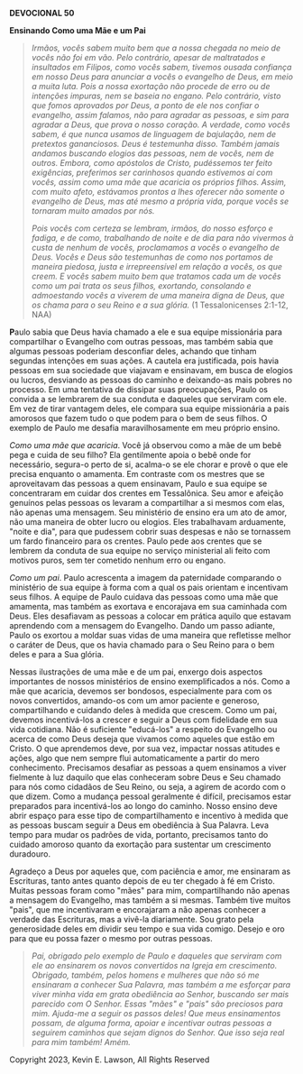 **DEVOCIONAL 50**

**Ensinando Como uma Mãe e um Pai**

> *Irmãos, vocês sabem muito bem que a nossa chegada no meio de vocês
> não foi em vão. Pelo contrário, apesar de maltratados e insultados em
> Filipos, como vocês sabem, tivemos ousada confiança em nosso Deus para
> anunciar a vocês o evangelho de Deus, em meio a muita luta. Pois a
> nossa exortação não procede de erro ou de intenções impuras, nem se
> baseia no engano. Pelo contrário, visto que fomos aprovados por Deus,
> a ponto de ele nos confiar o evangelho, assim falamos, não para
> agradar as pessoas, e sim para agradar a Deus, que prova o nosso
> coração. A verdade, como vocês sabem, é que nunca usamos de linguagem
> de bajulação, nem de pretextos gananciosos. Deus é testemunha disso.
> Também jamais andamos buscando elogios das pessoas, nem de vocês, nem
> de outros. Embora, como apóstolos de Cristo, pudéssemos ter feito
> exigências, preferimos ser carinhosos quando estivemos aí com vocês,
> assim como uma mãe que acaricia os próprios filhos. Assim, com muito
> afeto, estávamos prontos a lhes oferecer não somente o evangelho de
> Deus, mas até mesmo a própria vida, porque vocês se tornaram muito
> amados por nós.*
>
> *Pois vocês com certeza se lembram, irmãos, do nosso esforço e fadiga,
> e de como, trabalhando de noite e de dia para não vivermos à custa de
> nenhum de vocês, proclamamos a vocês o evangelho de Deus. Vocês e Deus
> são testemunhas de como nos portamos de maneira piedosa, justa e
> irrepreensível em relação a vocês, os que creem. E vocês sabem muito
> bem que tratamos cada um de vocês como um pai trata os seus filhos,
> exortando, consolando e admoestando vocês a viverem de uma maneira
> digna de Deus, que os chama para o seu Reino e a sua glória.* (1
> Tessalonicenses 2:1-12, NAA)

**P**aulo sabia que Deus havia chamado a ele e sua equipe missionária
para compartilhar o Evangelho com outras pessoas, mas também sabia que
algumas pessoas poderiam desconfiar deles, achando que tinham segundas
intenções em suas ações. A cautela era justificada, pois havia pessoas
em sua sociedade que viajavam e ensinavam, em busca de elogios ou
lucros, desviando as pessoas do caminho e deixando-as mais pobres no
processo. Em uma tentativa de dissipar suas preocupações, Paulo os
convida a se lembrarem de sua conduta e daqueles que serviram com ele.
Em vez de tirar vantagem deles, ele compara sua equipe missionária a
pais amorosos que fazem tudo o que podem para o bem de seus filhos. O
exemplo de Paulo me desafia maravilhosamente em meu próprio ensino.

*Como uma mãe que acaricia*. Você já observou como a mãe de um bebê pega
e cuida de seu filho? Ela gentilmente apoia o bebê onde for necessário,
segura-o perto de si, acalma-o se ele chorar e provê o que ele precisa
enquanto o amamenta. Em contraste com os mestres que se aproveitavam das
pessoas a quem ensinavam, Paulo e sua equipe se concentraram em cuidar
dos crentes em Tessalônica. Seu amor e afeição genuínos pelas pessoas os
levaram a compartilhar a si mesmos com elas, não apenas uma mensagem.
Seu ministério de ensino era um ato de amor, não uma maneira de obter
lucro ou elogios. Eles trabalhavam arduamente, "noite e dia", para que
pudessem cobrir suas despesas e não se tornassem um fardo financeiro
para os crentes. Paulo pede aos crentes que se lembrem da conduta de sua
equipe no serviço ministerial ali feito com motivos puros, sem ter
cometido nenhum erro ou engano.

*Como um pai*. Paulo acrescenta a imagem da paternidade comparando o
ministério de sua equipe à forma com a qual os pais orientam e
incentivam seus filhos. A equipe de Paulo cuidava das pessoas como uma
mãe que amamenta, mas também as exortava e encorajava em sua caminhada
com Deus. Eles desafiavam as pessoas a colocar em prática aquilo que
estavam aprendendo com a mensagem do Evangelho. Dando um passo adiante,
Paulo os exortou a moldar suas vidas de uma maneira que refletisse
melhor o caráter de Deus, que os havia chamado para o Seu Reino para o
bem deles e para a Sua glória.

Nessas ilustrações de uma mãe e de um pai, enxergo dois aspectos
importantes de nossos ministérios de ensino exemplificados a nós. Como a
mãe que acaricia, devemos ser bondosos, especialmente para com os novos
convertidos, amando-os com um amor paciente e generoso, compartilhando e
cuidando deles à medida que crescem. Como um pai, devemos incentivá-los
a crescer e seguir a Deus com fidelidade em sua vida cotidiana. Não é
suficiente "educá-los" a respeito do Evangelho ou acerca de como Deus
deseja que vivamos como aqueles que estão em Cristo. O que aprendemos
deve, por sua vez, impactar nossas atitudes e ações, algo que nem sempre
flui automaticamente a partir do mero conhecimento. Precisamos desafiar
as pessoas a quem ensinamos a viver fielmente à luz daquilo que elas
conheceram sobre Deus e Seu chamado para nós como cidadãos de Seu Reino,
ou seja, a agirem de acordo com o que dizem. Como a mudança pessoal
geralmente é difícil, precisamos estar preparados para incentivá-los ao
longo do caminho. Nosso ensino deve abrir espaço para esse tipo de
compartilhamento e incentivo à medida que as pessoas buscam seguir a
Deus em obediência à Sua Palavra. Leva tempo para mudar os padrões de
vida, portanto, precisamos tanto do cuidado amoroso quanto da exortação
para sustentar um crescimento duradouro.

Agradeço a Deus por aqueles que, com paciência e amor, me ensinaram as
Escrituras, tanto antes quanto depois de eu ter chegado à fé em Cristo.
Muitas pessoas foram como "mães" para mim, compartilhando não apenas a
mensagem do Evangelho, mas também a si mesmas. Também tive muitos
"pais", que me incentivaram e encorajaram a não apenas conhecer a
verdade das Escrituras, mas a vivê-la diariamente. Sou grato pela
generosidade deles em dividir seu tempo e sua vida comigo. Desejo e oro
para que eu possa fazer o mesmo por outras pessoas.

> *Pai, obrigado pelo exemplo de Paulo e daqueles que serviram com ele
> ao ensinarem os novos convertidos na Igreja em crescimento. Obrigado,
> também, pelos homens e mulheres que não só me ensinaram a conhecer Sua
> Palavra, mas também a me esforçar para viver minha vida em grata
> obediência ao Senhor, buscando ser mais parecido com O Senhor. Essas
> "mães" e "pais" são preciosos para mim. Ajuda-me a seguir os passos
> deles! Que meus ensinamentos possam, de alguma forma, apoiar e
> incentivar outras pessoas a seguirem caminhos que sejam dignos do
> Senhor. Que isso seja real para mim também! Amém.*

Copyright 2023, Kevin E. Lawson, All Rights Reserved
